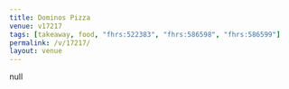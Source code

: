 ```yaml
---
title: Dominos Pizza
venue: v17217
tags: [takeaway, food, "fhrs:522383", "fhrs:586598", "fhrs:586599"]
permalink: /v/17217/
layout: venue
---
```

null